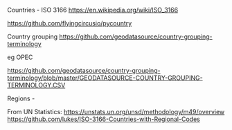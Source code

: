 Countries - ISO 3166https://en.wikipedia.org/wiki/ISO_3166https://github.com/flyingcircusio/pycountryCountry groupinghttps://github.com/geodatasource/country-grouping-terminologyeg OPEChttps://github.com/geodatasource/country-grouping-terminology/blob/master/GEODATASOURCE-COUNTRY-GROUPING-TERMINOLOGY.CSVRegions - From UN Statistics:https://unstats.un.org/unsd/methodology/m49/overviewhttps://github.com/lukes/ISO-3166-Countries-with-Regional-Codes